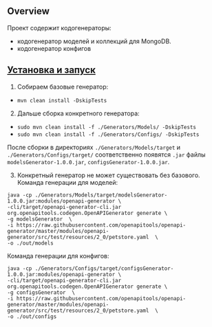 ## Overview
Проект содержит кодогенераторы:
- кодогенератор моделей и коллекций для MongoDB.
- кодогенератор конфигов

## [Установка и запуск](#install)
1. Собираем базовые генератор:
- `mvn clean install -DskipTests`
2. Дальше сборка конкретного генератора:
- `sudo mvn clean install -f ./Generators/Models/ -DskipTests`
- `sudo mvn clean install -f ./Generators/Configs/ -DskipTests`

После сборки в директориях  `./Generators/Models/target` и `./Generators/Configs/target/` соответственно появятся `.jar` файлы `modelsGenerator-1.0.0.jar`, `configsGenerator-1.0.0.jar`.

3. Конкретный генератор не может существовать без базового. 
Команда генерации для моделей:
```
java -cp ./Generators/Models/target/modelsGenerator-1.0.0.jar:modules/openapi-generator \
-cli/target/openapi-generator-cli.jar   org.openapitools.codegen.OpenAPIGenerator generate \
-g modelsGenerator  \
-i https://raw.githubusercontent.com/openapitools/openapi-generator/master/modules/openapi-generator/src/test/resources/2_0/petstore.yaml  \
-o ./out/models
```
Команда генерации для конфигов:
```
java -cp ./Generators/Configs/target/configsGenerator-1.0.0.jar:modules/openapi-generator \
-cli/target/openapi-generator-cli.jar   org.openapitools.codegen.OpenAPIGenerator generate \
-g configsGenerator  \
-i https://raw.githubusercontent.com/openapitools/openapi-generator/master/modules/openapi-generator/src/test/resources/2_0/petstore.yaml  \
-o ./out/configs
```
